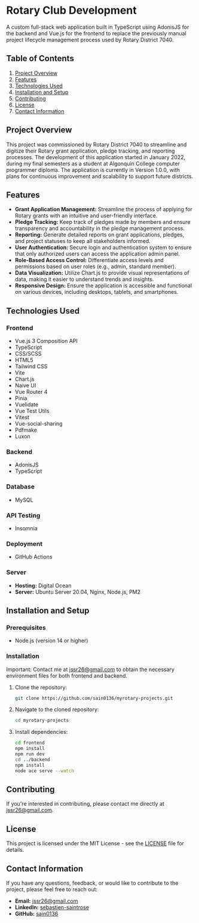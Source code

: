 # Rotary Club Development

A custom full-stack web application built in TypeScript using AdonisJS for the backend and Vue.js for the frontend to replace the previously manual project lifecycle management process used by Rotary District 7040.

## Table of Contents

1. [Project Overview](#project-overview)
2. [Features](#features)
3. [Technologies Used](#technologies-used)
4. [Installation and Setup](#installation-and-setup)
5. [Contributing](#contributing)
6. [License](#license)
7. [Contact Information](#contact-information)

## Project Overview

This project was commissioned by Rotary District 7040 to streamline and digitize their Rotary grant application, pledge tracking, and reporting processes. The development of this application started in January 2022, during my final semesters as a student at Algonquin College computer programmer diploma. The application is currently in Version 1.0.0, with plans for continuous improvement and scalability to support future districts.

## Features

- **Grant Application Management:** Streamline the process of applying for Rotary grants with an intuitive and user-friendly interface.
- **Pledge Tracking:** Keep track of pledges made by members and ensure transparency and accountability in the pledge management process.
- **Reporting:** Generate detailed reports on grant applications, pledges, and project statuses to keep all stakeholders informed.
- **User Authentication:** Secure login and authentication system to ensure that only authorized users can access the application admin panel.
- **Role-Based Access Control:** Differentiate access levels and permissions based on user roles (e.g., admin, standard member).
- **Data Visualization:** Utilize Chart.js to provide visual representations of data, making it easier to understand trends and insights.
- **Responsive Design:** Ensure the application is accessible and functional on various devices, including desktops, tablets, and smartphones.

## Technologies Used

### Frontend

- Vue.js 3 Composition API
- TypeScript
- CSS/SCSS
- HTML5
- Tailwind CSS
- Vite
- Chart.js
- Naive UI
- Vue Router 4
- Pinia
- Vuelidate
- Vue Test Utils
- Vitest
- Vue-social-sharing
- Pdfmake
- Luxon

### Backend

- AdonisJS
- TypeScript

### Database

- MySQL

### API Testing

- Insomnia

### Deployment

- GitHub Actions

### Server

- **Hosting:** Digital Ocean
- **Server:** Ubuntu Server 20.04, Nginx, Node.js, PM2

## Installation and Setup

### Prerequisites

- Node.js (version 14 or higher)

### Installation

Important: Contact me at jssr26@gmail.com to obtain the necessary environment files for both frontend and backend.

1. Clone the repository:

   ```bash
   git clone https://github.com/sain0136/myrotary-projects.git

   ```

2. Navigate to the cloned repository:

   ```bash
   cd myrotary-projects

   ```

3. Install dependencies:

   ```bash
   cd frontend
   npm install
   npm run dev
   cd ../backend
   npm install
   node ace serve --watch

   ```

## Contributing

If you're interested in contributing, please contact me directly at [jssr26@gmail.com](mailto:jssr26@gmail.com).

## License

This project is licensed under the MIT License - see the [LICENSE](LICENSE) file for details.

## Contact Information

If you have any questions, feedback, or would like to contribute to the project, please feel free to reach out:

- **Email:** [jssr26@gmail.com](mailto:jssr26@gmail.com)
- **LinkedIn:** [sebastien-saintrose](https://www.linkedin.com/in/sebastien-saintrose/)
- **GitHub:** [sain0136](https://github.com/sain0136)
